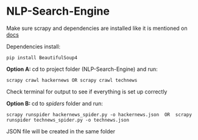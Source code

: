 # NLP-Search-Engine

Make sure scrapy and dependencies are installed like it is mentioned on <a href="https://doc.scrapy.org/en/latest/intro/install.html">docs</a>

Dependencies install:

```
pip install BeautifulSoup4
```
<strong> Option A: </strong>
cd to project folder (NLP-Search-Engine) and run:<br/>
```
scrapy crawl hackernews OR scrapy crawl technews
```
Check terminal for output to see if everything is set up correctly <br/>


<strong> Option B: </strong>
cd to <em> spiders </em> folder and run: <br/>
```
scrapy runspider hackernews_spider.py -o hackernews.json  OR  scrapy runspider technews_spider.py -o technews.json
```
JSON file will be created in the same folder
